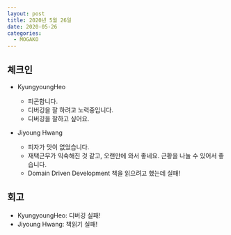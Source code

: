 ```yaml
---
layout: post
title: 2020년 5월 26일
date: 2020-05-26
categories:
  - MOGAKO
---
```


## 체크인

- KyungyoungHeo
  - 피곤합니다.
  - 디버깅을 잘 하려고 노력중입니다.
  - 디버깅을 잘하고 싶어요.

- Jiyoung Hwang 
  - 피자가 맛이 없었습니다.
  - 재택근무가 익숙해진 것 같고, 오랜만에 와서 좋네요. 근황을 나눌 수 있어서 좋습니다.
  - Domain Driven Development 책을 읽으려고 했는데 실패! 

## 회고

- KyungyoungHeo: 디버깅 실패!
- Jiyoung Hwang: 책읽기 실패!
